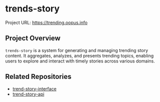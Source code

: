 # trends-story

Project URL: https://trending.oopus.info

## Project Overview

`trends-story` is a system for generating and managing trending story content. It aggregates, analyzes, and presents trending topics, enabling users to explore and interact with timely stories across various domains.

## Related Repositories

- [trend-story-interface](https://github.com/sudoghut/trend-story-interface)
- [trend-story-api](https://github.com/sudoghut/trend-story-api)